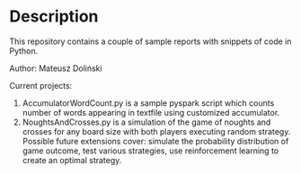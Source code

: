 # Description
This repository contains a couple of sample reports with snippets of code in Python.

Author: Mateusz Doliński

Current projects:
1. AccumulatorWordCount.py is a sample pyspark script which counts number of words appearing in textfile using customized accumulator.
2. NoughtsAndCrosses.py is a simulation of the game of noughts and crosses for any board size with both players executing random strategy. Possible future extensions cover: simulate the probability distribution of game outcome, test various strategies, use reinforcement learning to create an optimal strategy.
